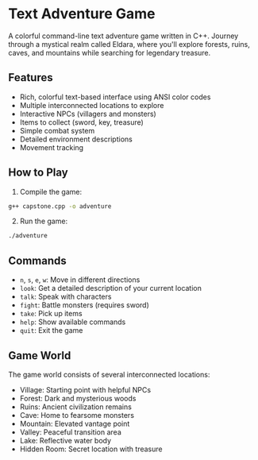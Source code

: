 # Text Adventure Game

A colorful command-line text adventure game written in C++. Journey through a mystical realm called Eldara, where you'll explore forests, ruins, caves, and mountains while searching for legendary treasure.

## Features

- Rich, colorful text-based interface using ANSI color codes
- Multiple interconnected locations to explore
- Interactive NPCs (villagers and monsters)
- Items to collect (sword, key, treasure)
- Simple combat system
- Detailed environment descriptions
- Movement tracking

## How to Play

1. Compile the game:
```bash
g++ capstone.cpp -o adventure
```

2. Run the game:
```bash
./adventure
```

## Commands

- `n`, `s`, `e`, `w`: Move in different directions
- `look`: Get a detailed description of your current location
- `talk`: Speak with characters
- `fight`: Battle monsters (requires sword)
- `take`: Pick up items
- `help`: Show available commands
- `quit`: Exit the game

## Game World

The game world consists of several interconnected locations:
- Village: Starting point with helpful NPCs
- Forest: Dark and mysterious woods
- Ruins: Ancient civilization remains
- Cave: Home to fearsome monsters
- Mountain: Elevated vantage point
- Valley: Peaceful transition area
- Lake: Reflective water body
- Hidden Room: Secret location with treasure 